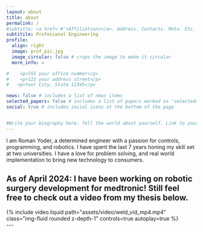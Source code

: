 ```yaml
---
layout: about
title: about
permalink: /
#subtitle: <a href='#'>Affiliations</a>. Address. Contacts. Moto. Etc.
subtitile: Profesional Engineering
profile:
  align: right
  image: prof_pic.jpg
  image_circular: false # crops the image to make it circular
  more_info: >

#    <p>555 your office number</p>
#    <p>123 your address street</p>
#   <p>Your City, State 12345</p>

news: false # includes a list of news items
selected_papers: false # includes a list of papers marked as "selected={true}"
social: true # includes social icons at the bottom of the page


#Write your biography here. Tell the world about yourself. Link to your favorite [subreddit](http://reddit.com). You can put a picture in, too. The code is already in, just name your picture `prof_pic.jpg` and put it in the `img/` folder.
---
```

I am Roman Yoder, a determined engineer with a passion for controls, programming, and robotics. I have spent the last 7 years honing my skill set at two universities. I have a love for problem solving, and real world implementation to bring new technology to consumers.

As of April 2024: I have been working on robotic surgery development for medtronic! Still feel free to check out a video from my thesis below.
---

<div class="row mt-3">
    <div class="col-sm mt-3 mt-md-0">
        {% include video.liquid path="assets/video/weld_vid_mp4.mp4" class="img-fluid rounded z-depth-1" controls=true autoplay=true %}
    </div>
</div>
---
